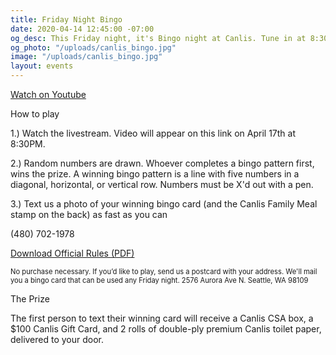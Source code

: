 ```yaml
---
title: Friday Night Bingo
date: 2020-04-14 12:45:00 -07:00
og_desc: This Friday night, it's Bingo night at Canlis. Tune in at 8:30PM.
og_photo: "/uploads/canlis_bingo.jpg"
image: "/uploads/canlis_bingo.jpg"
layout: events
---
```


<div class="EventsButton mt1 mb10">
  <a class="Caption" href="https://youtu.be/NX5b_KJxk14">
    Watch on Youtube
  </a>
</div>

<p class="Caption mb2">How to play</p>

1.) Watch the livestream. Video will appear on this link on April 17th at 8:30PM.

2.) Random numbers are drawn. Whoever completes a bingo pattern first, wins the prize. A winning bingo pattern is a line with five numbers in a diagonal, horizontal, or vertical row. Numbers must be X'd out with a pen.

3.) Text us a photo of your winning bingo card (and the Canlis Family Meal stamp on the back) as fast as you can 

(480) 702-1978

<a href="/uploads/bingorules.pdf" target="_blank">Download Official Rules (PDF)</a>

<p class="op60" style="font-size: .7rem">No purchase necessary. If you’d like to play, send us a postcard with your address. We'll mail you a bingo card that can be used any Friday night. 2576 Aurora Ave N. Seattle, WA 98109</p>

<p class="Caption mb2">The Prize</p>

The first person to text their winning card will receive a Canlis CSA box, a $100 Canlis Gift Card, and 2 rolls of double-ply premium Canlis toilet paper, delivered to your door.
